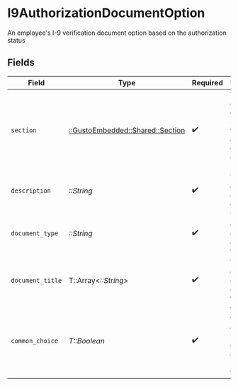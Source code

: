 # I9AuthorizationDocumentOption

An employee's I-9 verification document option based on the authorization status


## Fields

| Field                                                                             | Type                                                                              | Required                                                                          | Description                                                                       |
| --------------------------------------------------------------------------------- | --------------------------------------------------------------------------------- | --------------------------------------------------------------------------------- | --------------------------------------------------------------------------------- |
| `section`                                                                         | [::GustoEmbedded::Shared::Section](../../models/shared/section.md)                | :heavy_check_mark:                                                                | The document option's section in the list of acceptable documents on the Form I-9 |
| `description`                                                                     | *::String*                                                                        | :heavy_check_mark:                                                                | The document option's description                                                 |
| `document_type`                                                                   | *::String*                                                                        | :heavy_check_mark:                                                                | The document option's document type                                               |
| `document_title`                                                                  | T::Array<*::String*>                                                              | :heavy_check_mark:                                                                | The document option's document titles                                             |
| `common_choice`                                                                   | *T::Boolean*                                                                      | :heavy_check_mark:                                                                | Whether the document is a common choice for I-9 verification                      |